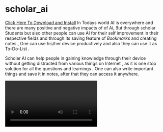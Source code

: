 # scholar_ai
[Click Here To Download and Install](build/app/outputs/apk/release/app-release.apk)
In Todays world AI is everywhere and there are many positive and negative impacts of of Ai, 
But through scholar Students but also other people can use AI for their self improvement in their respective fields and through its saving feature of *Bookmarks* and creating notes , One can use his/her device productively and also they can use it as To-Do-List .

Scholar AI can help people in gaining knowledge through their device without getting distracted from various things on Internet , as it is one stop solution for all the questions and learnings . 
One can also write important things and save it in notes, after that they can access it anywhere. 

<video src="scholar_ai.mp4" controls title="ScholarAi"></video>